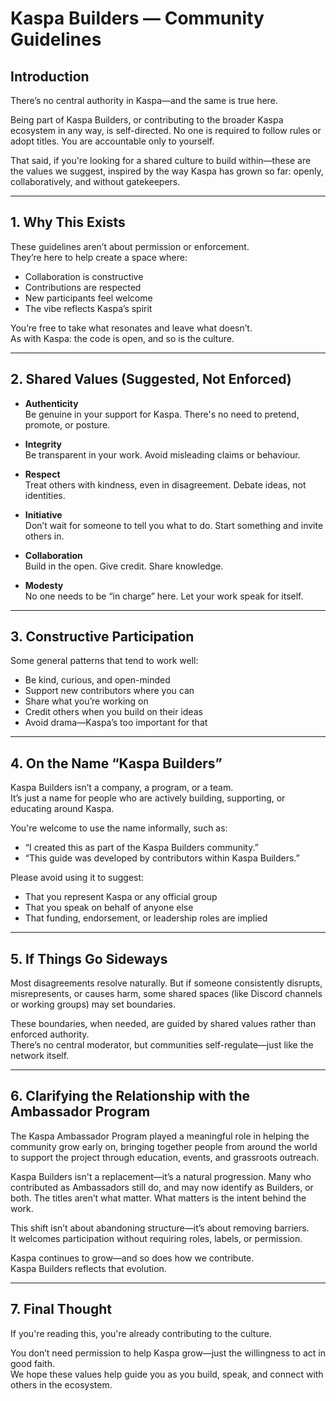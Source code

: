 # Kaspa Builders — Community Guidelines

## Introduction

There’s no central authority in Kaspa—and the same is true here.

Being part of Kaspa Builders, or contributing to the broader Kaspa ecosystem in any way, is self-directed. No one is required to follow rules or adopt titles. You are accountable only to yourself.

That said, if you're looking for a shared culture to build within—these are the values we suggest, inspired by the way Kaspa has grown so far: openly, collaboratively, and without gatekeepers.

---

## 1. Why This Exists

These guidelines aren’t about permission or enforcement.  
They’re here to help create a space where:
- Collaboration is constructive  
- Contributions are respected  
- New participants feel welcome  
- The vibe reflects Kaspa’s spirit

You’re free to take what resonates and leave what doesn’t.  
As with Kaspa: the code is open, and so is the culture.

---

## 2. Shared Values (Suggested, Not Enforced)

- **Authenticity**  
  Be genuine in your support for Kaspa. There's no need to pretend, promote, or posture.

- **Integrity**  
  Be transparent in your work. Avoid misleading claims or behaviour.

- **Respect**  
  Treat others with kindness, even in disagreement. Debate ideas, not identities.

- **Initiative**  
  Don’t wait for someone to tell you what to do. Start something and invite others in.

- **Collaboration**  
  Build in the open. Give credit. Share knowledge.

- **Modesty**  
  No one needs to be “in charge” here. Let your work speak for itself.

---

## 3. Constructive Participation

Some general patterns that tend to work well:

- Be kind, curious, and open-minded  
- Support new contributors where you can  
- Share what you’re working on  
- Credit others when you build on their ideas  
- Avoid drama—Kaspa’s too important for that  

---

## 4. On the Name “Kaspa Builders”

Kaspa Builders isn’t a company, a program, or a team.  
It’s just a name for people who are actively building, supporting, or educating around Kaspa.

You're welcome to use the name informally, such as:
- “I created this as part of the Kaspa Builders community.”
- “This guide was developed by contributors within Kaspa Builders.”

Please avoid using it to suggest:
- That you represent Kaspa or any official group  
- That you speak on behalf of anyone else  
- That funding, endorsement, or leadership roles are implied

---

## 5. If Things Go Sideways

Most disagreements resolve naturally. But if someone consistently disrupts, misrepresents, or causes harm, some shared spaces (like Discord channels or working groups) may set boundaries.

These boundaries, when needed, are guided by shared values rather than enforced authority.  
There’s no central moderator, but communities self-regulate—just like the network itself.

---

## 6. Clarifying the Relationship with the Ambassador Program

The Kaspa Ambassador Program played a meaningful role in helping the community grow early on, bringing together people from around the world to support the project through education, events, and grassroots outreach.

Kaspa Builders isn't a replacement—it’s a natural progression. Many who contributed as Ambassadors still do, and may now identify as Builders, or both. The titles aren’t what matter. What matters is the intent behind the work.

This shift isn’t about abandoning structure—it’s about removing barriers.  
It welcomes participation without requiring roles, labels, or permission.

Kaspa continues to grow—and so does how we contribute.  
Kaspa Builders reflects that evolution.

---

## 7. Final Thought

If you're reading this, you're already contributing to the culture.

You don’t need permission to help Kaspa grow—just the willingness to act in good faith.  
We hope these values help guide you as you build, speak, and connect with others in the ecosystem.